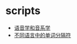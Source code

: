 # scripts

* [语音学和音系学](https://xfq.github.io/scripts/sound/index.zh-Hans.html)
* [不同语言中的单词分隔符](https://github.com/xfq/scripts/blob/main/word-zh-Hans.md)